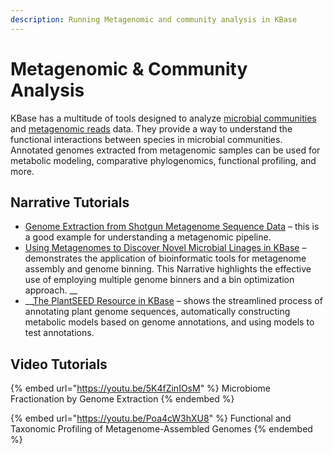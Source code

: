 ```yaml
---
description: Running Metagenomic and community analysis in KBase
---
```


# Metagenomic & Community Analysis

KBase has a multitude of tools designed to analyze [microbial communities](https://kbase.us/applist/#Microbial%20Communities) and [metagenomic reads](https://kbase.us/applist/#Comparative%20Genomics) data. They provide a way to understand the functional interactions between species in microbial communities. Annotated genomes extracted from metagenomic samples can be used for metabolic modeling, comparative phylogenomics, functional profiling, and more.

## Narrative Tutorials

* [Genome Extraction from Shotgun Metagenome Sequence Data](https://narrative.kbase.us/narrative/33233) – this is a good example for understanding a metagenomic pipeline.
* [Using Metagenomes to Discover Novel Microbial Linages in KBase](https://narrative.kbase.us/narrative/64677) – demonstrates the application of bioinformatic tools for metagenome assembly and genome binning. This Narrative highlights the effective use of employing multiple genome binners and a bin optimization approach. __&#x20;
* __[The PlantSEED Resource in KBase](https://narrative.kbase.us/narrative/39144) – shows the streamlined process of annotating plant genome sequences, automatically constructing metabolic models based on genome annotations, and using models to test annotations.

## Video Tutorials

{% embed url="https://youtu.be/5K4fZinIOsM" %}
Microbiome Fractionation by Genome Extraction
{% endembed %}

{% embed url="https://youtu.be/Poa4cW3hXU8" %}
Functional and Taxonomic Profiling of Metagenome-Assembled Genomes
{% endembed %}
